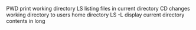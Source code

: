 PWD print working directory
LS listing files in current directory
CD changes working directory to users home directory
LS -L display current directory contents in long
